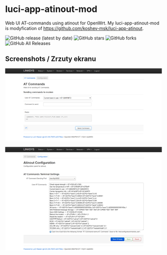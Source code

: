 # luci-app-atinout-mod

Web UI AT-commands using atinout for OpenWrt.
My luci-app-atinout-mod is modyfication of https://github.com/koshev-msk/luci-app-atinout.

![GitHub release (latest by date)](https://img.shields.io/github/v/release/4IceG/luci-app-atinout-mod?style=flat-square)
![GitHub stars](https://img.shields.io/github/stars/4IceG/luci-app-atinout-mod?style=flat-square)
![GitHub forks](https://img.shields.io/github/forks/4IceG/luci-app-atinout-mod?style=flat-square)
![GitHub All Releases](https://img.shields.io/github/downloads/4IceG/luci-app-atinout-mod/total)

## Screenshots / Zrzuty ekranu

![](https://raw.githubusercontent.com/4IceG/luci-app-atinout-mod/main/sc/atc_atcommand_1.2.png)

![](https://raw.githubusercontent.com/4IceG/luci-app-atinout-mod/main/sc/atc_atconfig_1.2.png)
